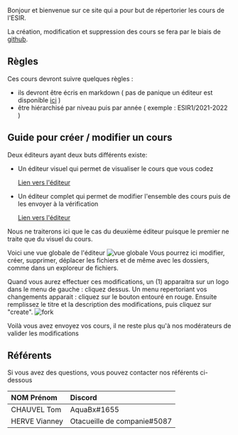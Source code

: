 Bonjour et bienvenue sur ce site qui a pour but de répertorier les cours de l'ESIR.

La création, modification et suppression des cours se fera par le biais de [github](https://github.com/Cours-ESIR/Cours).

## Règles

Ces cours devront suivre quelques règles :
- ils devront être écris en markdown ( pas de panique un éditeur est disponible  [ici](https://cours-esir.github.io/editeur.html) )
- être hiérarchisé par niveau puis par année ( exemple : ESIR1/2021-2022 )

## Guide pour créer / modifier un cours

Deux éditeurs ayant deux buts différents existe:
- Un éditeur visuel qui permet de visualiser le cours que vous codez

    [Lien vers l'éditeur](https://cours-esir.github.io/editeur.html)

- Un éditeur complet qui permet de modifier l'ensemble des cours puis de les envoyer à la vérification

    [Lien vers l'éditeur](https://github.dev/)


Nous ne traiterons ici que le cas du deuxième éditeur puisque le premier ne traite que du visuel du cours.

Voici une vue globale de l'éditeur
![vue globale](https://i.imgur.com/WNEfZGg.png)
Vous pourrez ici modifier, créer, supprimer, déplacer les fichiers et de même avec les dossiers, comme dans un exploreur de fichiers.

Quand vous aurez effectuer ces modifications, un (1) apparaitra sur un logo dans le menu de gauche : cliquez dessus. Un menu repertoriant vos changements apparait : cliquez sur le bouton entouré en rouge. Ensuite remplissez le titre et la description des modifications, puis cliquez sur "create".
![fork](https://i.imgur.com/VzPg3Wb.png)

Voilà vous avez envoyez vos cours, il ne reste plus qu'à nos modérateurs de valider les modifications


## Référents

Si vous avez des questions, vous pouvez contacter nos référents ci-dessous

|NOM Prénom|Discord|
|:-|:-|
|CHAUVEL Tom|AquaBx#1655|
|HERVE Vianney|Otacueille de companie#5087|